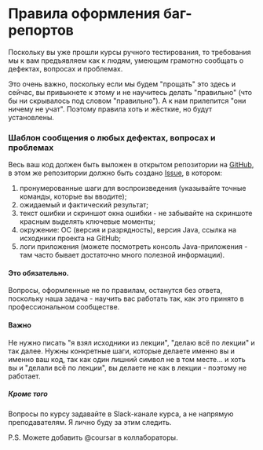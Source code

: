 # Правила оформления баг-репортов

Поскольку вы уже прошли курсы ручного тестирования, то требования мы к вам предъявляем как к людям, умеющим грамотно сообщать о дефектах, вопросах и проблемах.

Это очень важно, поскольку если мы будем "прощать" это здесь и сейчас, вы привыкнете к этому и не научитесь делать "правильно" (что бы ни скрывалось под словом "правильно"). А к нам прилепится "они ничему не учат". Поэтому правила хоть и жёсткие, но будут установлены.

### Шаблон сообщения о любых дефектах, вопросах и проблемах
Весь ваш код должен быть выложен в открытом репозитории на [GitHub](https://github.com/), в этом же репозитории должно быть создано [Issue](https://guides.github.com/features/issues/), в котором:
1. пронумерованные шаги для воспроизведения (указывайте точные команды, которые вы вводите);
1. ожидаемый и фактический результат;
1. текст ошибки и скриншот окна ошибки - не забывайте на скриншоте красным выделять ключевые моменты;
1. окружение: ОС (версия и разрядность), версия Java, ссылка на исходники проекта на GitHub;
1. логи приложения (можете посмотреть консоль Java-приложения - там часто бывает достаточно много полезной информации).

#### Это обязательно.
Вопросы, оформленные не по правилам, останутся без ответа, поскольку наша задача - научить вас работать так, как это принято в профессиональном сообществе.

#### Важно
Не нужно писать "я взял исходники из лекции", "делаю всё по лекции" и так далее. Нужны конкретные шаги, которые делаете именно вы и именно ваш код, так как один лишний символ не в том месте... и хоть вы и "делали всё по лекции", вы делаете не как в лекции - поэтому не работает.

##### Кроме того
Вопросы по курсу задавайте в Slack-канале курса, а не напрямую преподавателям. Я лично буду за этим следить.

P.S. Можете добавить @coursar в коллабораторы.
